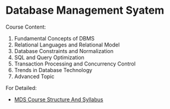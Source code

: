 # Database Management Syatem

Course Content:
1. Fundamental Concepts of DBMS
2. Relational Languages and Relational Model
3. Database Constraints and Normalization
4. SQL and Query Optimization
5. Transaction Processing and Concurrency Control
6. Trends in Database Technology
7. Advanced Topic


For Detailed:  
- [MDS Course Structure And Syllabus](../MDS-Course-Structure%20and%20Syllabus.pdf)
